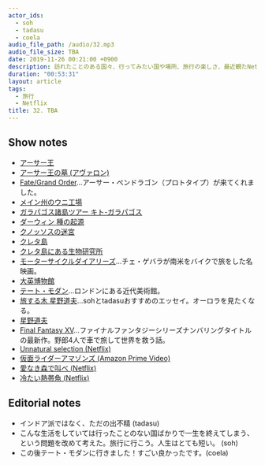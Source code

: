 ```yaml
---
actor_ids:
  - soh
  - tadasu
  - coela
audio_file_path: /audio/32.mp3
audio_file_size: TBA
date: 2019-11-26 00:21:00 +0900
description: 訪れたことのある国々、行ってみたい国や場所、旅行の楽しさ、最近観たNetflix番組について話しました。
duration: "00:53:31"
layout: article
tags: 
  - 旅行
  - Netflix
title: 32. TBA
---
```


## Show notes
- [アーサー王](https://ja.wikipedia.org/wiki/%E3%82%A2%E3%83%BC%E3%82%B5%E3%83%BC%E7%8E%8B)
- [アーサー王の墓 (アヴァロン)](https://ja.wikipedia.org/wiki/%E3%82%A2%E3%83%B4%E3%82%A1%E3%83%AD%E3%83%B3)
- [Fate/Grand Order](https://www.fate-go.jp/)...アーサー・ペンドラゴン（プロトタイプ）が来てくれました。
- [メイン州のウニ工場](http://blog.looktour.net/maineportland_seafood/)
- [ガラパゴス諸島ツアー キト-ガラパゴス](https://vacationpack.his-usa.com/city/uio/list.php)
- [ダーウィン 種の起源](https://www.amazon.co.jp/dp/B00H6XBDEQ/)
- [クノッソスの迷宮](https://ja.wikipedia.org/wiki/%E3%82%AF%E3%83%8E%E3%83%83%E3%82%BD%E3%82%B9)
- [クレタ島](https://ja.wikipedia.org/wiki/%E3%82%AF%E3%83%AC%E3%82%BF%E5%B3%B6)
- [クレタ島にある生物研究所](https://www.imbb.forth.gr/en/)
- [モーターサイクルダイアリーズ](https://ja.wikipedia.org/wiki/%E3%83%A2%E3%83%BC%E3%82%BF%E3%83%BC%E3%82%B5%E3%82%A4%E3%82%AF%E3%83%AB%E3%83%BB%E3%83%80%E3%82%A4%E3%82%A2%E3%83%AA%E3%83%BC%E3%82%BA)...チェ・ゲバラが南米をバイクで旅をした名映画。
- [大英博物館](https://www.britishmuseum.org/)
- [テート・モダン](https://www.tate.org.uk/visit/tate-modern)...ロンドンにある近代美術館。
- [旅する木 星野道夫](https://www.amazon.co.jp/%E6%97%85%E3%82%92%E3%81%99%E3%82%8B%E6%9C%A8-%E6%96%87%E6%98%A5%E6%96%87%E5%BA%AB-%E6%98%9F%E9%87%8E-%E9%81%93%E5%A4%AB/dp/4167515024)...sohとtadasuおすすめのエッセイ。オーロラを見たくなる。
- [星野道夫](https://ja.wikipedia.org/wiki/%E6%98%9F%E9%87%8E%E9%81%93%E5%A4%AB)
- [Final Fantasy XV](http://www.jp.square-enix.com/ff15/)...ファイナルファンタジーシリーズナンバリングタイトルの最新作。野郎4人で車で旅して世界を救う話。
- [Unnatural selection (Netflix)](https://www.netflix.com/title/80208910)
- [仮面ライダーアマゾンズ (Amazon Prime Video)](http://www.superhero-year.com/amazons/season1.html)
- [愛なき森で叫べ (Netflix)](https://www.netflix.com/title/81133621)
- [冷たい熱帯魚 (Netflix)](https://www.netflix.com/title/70151002)


## Editorial notes
- インドア派ではなく、ただの出不精 (tadasu)
- こんな生活をしていては行ったことのない国ばかりで一生を終えてしまう、という問題を改めて考えた。旅行に行こう。人生はとても短い。 (soh)
- この後テート・モダンに行きました！すごい良かったです。(coela)
